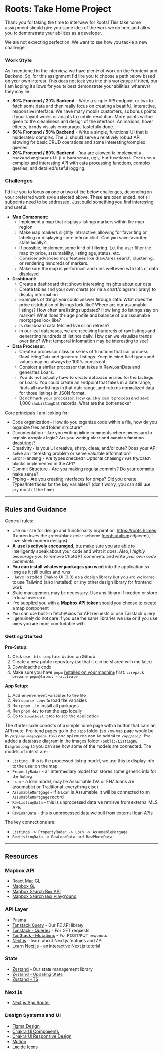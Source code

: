 # Roots: Take Home Project

Thank you for taking the time to interview for Roots! This take home assignment should give you
some idea of the work we do here and allow you to demonstrate your abilities as a developer.

We are not expecting perfection. We want to see how you tackle a new challenge. 

### Work Style
As I mentioned in the interview, we have plenty of work on the Frontend and Backend. So, for this assignment I'd like you to choose a path below based on your own interest. This does not lock you into this workstype if hired, but I am hoping it allows for you to best demonstrate your abilities, wherever they may lie.
- **80% Frontend / 20% Backend** - Write a simple API endpoint or two to fetch some data and then really focus on creating a beatiful, interactive, responsive interface. We have many mobile customers, so bonus points if your layout works or adapts to mobile resolution. More points will be given to the cleanliness and design of the interface. Animations, hover effects, trendy visuals encouraged tastefully done. 
- **50% Frontend / 50% Backend** - Write a simple, functional UI that is moderately complex. The UI should serve a relatively robust API, allowing for basic CRUD operations and some interesting/complex queries. 
- **20% Frontend / 80% Backend** - You are allowed to implement a backend engineer's UI (i.e. barebones, ugly, but functional). Focus on a complex and interesting API with data processing functions, complex queries, and detailed/useful logging. 

### Challenges
I'd like you to focus on one or two of the below challenges, depending on your preferred work style selected above. These are open ended, not all subpoints need to be addressed. Just build something you find interesting and useful.
- **Map Component:**
  - Implement a map that displays listings markers within the map region. 
  - Make map markers slightly interactive, allowing for favoriting or labeling or displaying more info on click. Can you save favorited state locally?. 
  - If possible, implement some kind of filtering. Let the user filter the map by price, assumability, listing age, status, etc. 
  - Consider advanced map features like draw/area search, clustering, or rendering hundreds of markers.
  - Make sure the map is performant and runs well even with lots of data displayed
- **Dashboard:**
  - Create a dashboard that shows interesting insights about our data
  - Create tables and your own charts (or via a chart/diagram library) to display information
  - Examples of things you could answer through data: What does the price distribution of listings look like? Where are our assumable listings? How often are listings updated? How long do listings stay on market? What does the age profile and balance of our assumable mortgages look like?
  - Is dashboard data fetched live or on refresh?
  - In our real databases, we are receiving hundreds of raw listings and generating hundreds of listings daily. How can we visualize trends over time? What temporal information may be interesting to see?
- **Data Processor:**
  - Create a processor class or series of functions that can process RawListingData and generate Listings. Keep in mind field types and values may not always be 100% consistent. 
  - Consider a similar processor that takes in RawLoanData and generates Loans. 
  - You do not actually have to create database entries for the Listings or Loans. You could create an endpoint that takes in a date range, finds all raw listings in that date range, and returns normalized data for those listings in JSON format. 
  - Benchmark your processor. How quickly can it process and save 1,000 `rawListingDat` records. What are the bottlenecks?

Core principals I am looking for:
- Code organization - How do you organize code within a file, how do you organize files and folder structure?
- Documentation - Are you writing inline comments where necessary to explain complex logic? Are you writing clear and concise function [docstrings](https://stackoverflow.com/questions/34205666/utilizing-docstrings)?
- Creativity - Is your UI creative, sharp, clean, and/or cute? Does your API solve an interesting problem or serve valuable information?
- Error Handling - Are types checked? Optional chaining? Are try/catch blocks implemented in the API?
- Commit Structure - Are you making regular commits? Do your commits make sense?
- Typing - Are you creating interfaces for props? Did you create Types/Interfaces for the key variables? (don't worry, you can still use `any` most of the time)

-----

## Rules and Guidance
General rules:
- Use our site for design and functionality inspiration: https://roots.homes (Lauren loves the green/black color scheme ([neobrutalism](https://www.neobrutalism.dev/) adjacent), I love sleek modern designs)
- **AI use is actively encouraged**, but make sure you are able to intelligently speak about your code and what it does. Also, I _highly encourage_ you to remove ChatGPT comments and write _your own code comments_.
- **You can install whatever packages you want** into the application so long as it still builds and runs
- I have installed Chakra UI (3.0) as a design library but you are welcome to use Tailwind (also installed) or any other design library for frontend work
- State management may be necessary. Use any library if needed or store in local `useState`.
- I've supplied you with a **Mapbox API token** should you choose to create a map component
- You can use built-in fetch/Axios for API requests or use Tanstack query
- I genuinely do not care if you use the same libraries we use or if you use ones you are more comfortable with.

### Getting Started

**Pre-Setup:**
1. Click `Use this template` button on Github
2. Create a new public repository (so that it can be shared with me later)
3. Download the code
4. Make sure you have `pnpm` [installed on your machine](https://pnpm.io/installation) first:
  `corepack prepare pnpm@latest --activate`

**App Setup:**
1. Add environment variables to the  file
2. Run `source .env` to load the variables
3. Run `pnpm i` to install all packages
4. Run `pnpm dev` to run the app locally
5. Go to `localhost:3000` to see the application

The starter code consists of a simple home page with a button that calls an API route. Frontend pages go in the `/app` folder (so `/my-map` page would be in `/app/my-mapp/page.tsx`) and api routes can be added to `/app/api/`.
I've added a database diagram in the images folder `/public/ListingDB Diagram.png` so you can see how some of the models are connected. The models of interst are:
- `Listing` - this is the processed listing model, we use this to display info to the user on the map
- `PropertyRadar` - an intermediary model that stores some generic info for the listing
- `Loan` - a loan model, may be Assumable (VA or FHA loans are assumable) or Traditional (everything else)
- `AssumableMortgage` - if a `Loan` is Assumable, it will be connected to an `AssumableMortgage` record
- `RawListingData` - this is unprocessed data we retrieve from external MLS APIs
- `RawLoanData` - this is unprocessed data we pull from external loan APIs

The key connections are: 
- `Listings -> PropertyRadar -> Loan -> AssumableMorgage`
- `RawListingData -> RawLoanData and RawPhotoData`

-----

## Resources
### Mapbox API
- [React Map GL](https://visgl.github.io/react-map-gl/docs/api-reference/mapbox/map)
- [Mapbox GL](https://docs.mapbox.com/mapbox-gl-js/api/map/)
- [Mapbox Search Box API](https://docs.mapbox.com/mapbox-search-js/api/react/search/)
- [Mapbox Search Box Playground](https://docs.mapbox.com/playground/search-box/)

### API Layer
- [Prisma](https://www.prisma.io/docs/orm/overview/prisma-in-your-stack/rest)
- [Tanstack Query](https://tanstack.com/query/latest/docs/framework/react/overview) - Our FE API library
- [Tanstack - Queries](https://tanstack.com/query/latest/docs/framework/react/guides/queries) - For GET requests
- [TanStack - Mutations](https://tanstack.com/query/latest/docs/framework/react/guides/mutations) - For POST/PUT requests
- [Next.js](https://nextjs.org/docs) - learn about Next.js features and API
- [Learn Next.js](https://nextjs.org/learn) - an interactive Next.js tutorial

### State
- [Zustand](https://zustand.docs.pmnd.rs/getting-started/introduction) - Our state management library
- [Zustand - Updating State](https://zustand.docs.pmnd.rs/guides/updating-state)
- [Zustand - TS](https://zustand.docs.pmnd.rs/guides/typescript)

### Next.js
- [Next.js App Router](https://nextjs.org/docs/app/getting-started/layouts-and-pages)

### Design Systems and UI
- [Figma Design](https://www.figma.com/design/achn31wyF0Mmmoj1RW28Eg/Roots-(Copy)?node-id=3193-2)
- [Chakra UI Components](https://www.chakra-ui.com/docs/components/concepts/overview)
- [Chakra UI Responsive Design](https://www.chakra-ui.com/docs/styling/responsive-design)
- [Motion](https://motion.dev/docs/react-animation)
- [Lucide Icons](https://lucide.dev/icons/)

